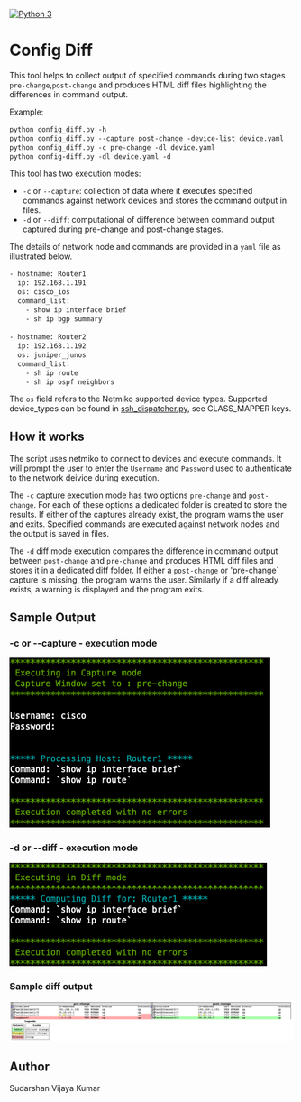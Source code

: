 [![Python 3](https://img.shields.io/badge/python-3.6%20%7C%203.7%20%7C%203.8-blue)](https://www.python.org/downloads/)

# Config Diff
This tool helps to collect output of specified commands during two stages `pre-change`,`post-change` and produces HTML diff files highlighting the differences in command output.

Example:
```
python config_diff.py -h
python config_diff.py --capture post-change -device-list device.yaml
python config_diff.py -c pre-change -dl device.yaml
python config-diff.py -dl device.yaml -d
```

This tool has two execution modes:

* `-c` or `--capture`: collection of data where it executes specified commands against network devices and stores the command output in files.
* `-d` or `--diff`: computational of difference between command output captured during pre-change and post-change stages.

The details of network node and commands are provided in a `yaml` file as illustrated below.
```
- hostname: Router1
  ip: 192.168.1.191
  os: cisco_ios
  command_list:
    - show ip interface brief
    - sh ip bgp summary

- hostname: Router2
  ip: 192.168.1.192
  os: juniper_junos
  command_list:
    - sh ip route
    - sh ip ospf neighbors
```

The `os` field refers to the Netmiko supported device types.
Supported device_types can be found in [ssh_dispatcher.py](https://github.com/ktbyers/netmiko/blob/master/netmiko/ssh_dispatcher.py), see CLASS_MAPPER keys.

## How it works

The script uses netmiko to connect to devices and execute commands. It will prompt the user to enter the `Username` and `Password` used to authenticate to the network deivice during execution.

The `-c` capture execution mode has two options `pre-change` and `post-change`. For each of these options a dedicated folder is created to store the results. If either of the captures already exist, the program warns the user and exits.
Specified commands are executed against network nodes and the output is saved in files.

The `-d` diff mode execution compares the difference in command output between `post-change` and `pre-change` and produces HTML diff files and stores it in a dedicated diff folder. If either a `post-change` or 'pre-change` capture is missing, the program warns the user. Similarly if a diff already exists, a warning is displayed and the program exits.

## Sample Output
### -c or --capture - execution mode
![alt text](images/capture_mode.png)

### -d or --diff - execution mode
![alt text](images/diff_mode.png)

### Sample diff output
![alt text](images/diff.png)

## Author
Sudarshan Vijaya Kumar